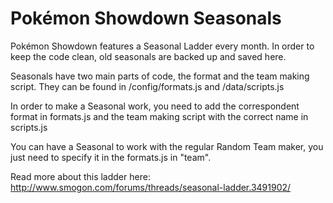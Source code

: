 Pokémon Showdown Seasonals
========================================================================

Pokémon Showdown features a Seasonal Ladder every month. In order to keep the code clean, old seasonals are backed up and saved here.

Seasonals have two main parts of code, the format and the team making script. They can be found in /config/formats.js and /data/scripts.js

In order to make a Seasonal work, you need to add the correspondent format in formats.js and the team making script with the correct name in scripts.js

You can have a Seasonal to work with the regular Random Team maker, you just need to specify it in the formats.js in "team".

Read more about this ladder here: http://www.smogon.com/forums/threads/seasonal-ladder.3491902/